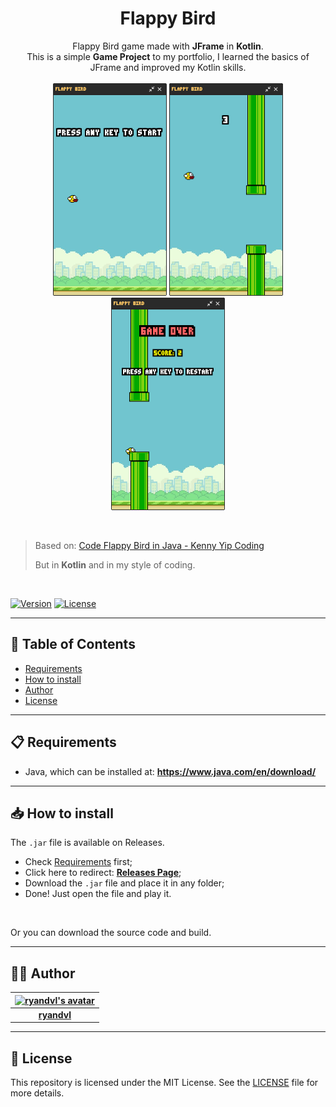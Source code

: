 <h1 align="center">Flappy Bird</h1>

<p align="center">
  Flappy Bird game made with <strong>JFrame</strong> in <strong>Kotlin</strong>.
  <br/>
  This is a simple <strong>Game Project</strong> to my portfolio, I learned the basics of JFrame and improved my Kotlin skills.

  <br/>
  <br/>

  <img alt="welcome image" src="./.github/assets/welcome.png">
  <img alt="in game image" src="./.github/assets/in-game.png">
  <img alt="game over image" src="./.github/assets/game-over.png">
</p>

<br/>

> Based on: [Code Flappy Bird in Java - Kenny Yip Coding](https://www.youtube.com/watch?v=Xw2MEG-FBsE)
>
> But in **Kotlin** and in my style of coding.

<br/>

[![Version](https://img.shields.io/badge/version-Finished-blue.svg)](https://shields.io)
[![License](https://img.shields.io/badge/license-MIT-green.svg)](LICENSE)

---

## 📑 Table of Contents

- [Requirements](#-requirements)
- [How to install](#-how-to-install)
- [Author](#-author)
- [License](#-license)

---

## 📋 Requirements

- Java, which can be installed at: **https://www.java.com/en/download/**

---

## 📥 How to install

The `.jar` file is available on Releases.

- Check [Requirements](#-requirements) first;
- Click here to redirect: **[Releases Page](https://github.com/ryandvl/flappy-bird/releases/latest)**;
- Download the `.jar` file and place it in any folder;
- Done! Just open the file and play it.

<br/>

Or you can download the source code and build.

---

## 🧑‍💻 Author

| [![ryandvl's avatar](https://github.com/ryandvl.png?size=128)](https://github.com/ryandvl) |
| :---: |
| **[ryandvl](https://github.com/ryandvl)** |

---

## 📝 License

This repository is licensed under the MIT License. See the [LICENSE](LICENSE) file for more details.
